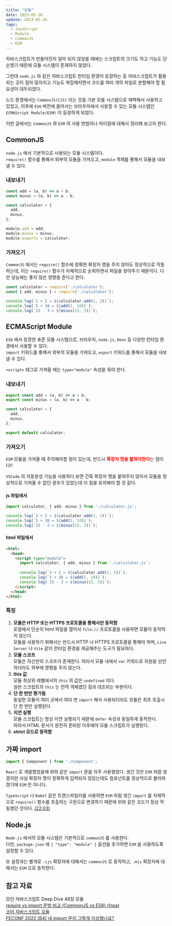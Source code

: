 ```yaml
---
title: "모듈"
date: 2023-05-26
update: 2023-05-26
tags:
  - JavaScript
  - Module
  - CommonJS
  - ESM
---
```


자바스크립트가 만들어진지 얼마 되지 않았을 때에는 스크립트의 크기도 작고 기능도 단순했기 때문에 모듈 시스템이 존재하지 않았다.  

그런데 `node.js` 와 같은 자바스크립트 런타임 환경이 등장하는 등 자바스크립트가 활용되는 곳이 점차 많아지고 기능도 복잡해지면서 코드를 여러 개의 파일로 분할해야 할 필요성이 대두되었다.

노드 환경에서는 `CommonJS(CJS)` 라는 것을 기본 모듈 시스템으로 채택해서 사용하고 있었고, 이후에 `ES6` 버전에 들어서는 브라우저에서 사용할 수 있는 모듈 시스템인 `ECMAScript Module(ESM)` 이 등장하게 되었다.  

이번 글에서는 `CommonJS` 와 `ESM` 의 사용 방법이나 차이점에 대해서 정리해 보고자 한다.  

## CommonJS
`node.js` 에서 기본적으로 사용되는 모듈 시스템이다.  
`require()` 함수를 통해서 외부의 모듈을 가져오고, `module` 객체를 통해서 모듈을 내보낼 수 있다.  

### 내보내기
```js
const add = (a, b) => a + b;
const minus = (a, b) => a - b;

const calculator = {
  add,
  minus,
};

module.add = add;
module.minus = minus;
module.exports = calculator;
```

### 가져오기
`CommonJS` 에서는 `require()` 함수에 정확한 확장자 명을 주지 않아도 정상적으로 작동하는데, 이는 `require()` 함수가 자체적으로 순회하면서 파일을 찾아주기 때문이다. 다만 성능에는 좋지 않은 영향을 준다고 한다.

```js
const calculator = require('./calculator');
const { add, minus } = require('./calculator');

console.log(`1 + 2 = ${calculator.add(1, 2)}`);
console.log(`5 + 10 = ${add(5, 10)}`);
console.log(`15 - 3 = ${minus(15, 3)}`);
```

## ECMAScript Module
`ES6` 에서 등장한 표준 모듈 시스템으로, 브라우저, `node.js`, `Deno` 등 다양한 런타임 환경에서 사용할 수 있다.  
`import` 키워드를 통해서 외부의 모듈을 가져오고, `export` 키워드를 통해서 모듈을 내보낼 수 있다.

`<script>` 태그로 가져올 때는 `type="module"` 속성을 줘야 한다.

### 내보내기
```js
export const add = (a, b) => a + b;
export const minus = (a, b) => a - b;

const calculator = {
  add,
  minus,
};

export default calculator;
```

### 가져오기
`ESM` 모듈을 가져올 때 주의해야할 점이 있는데, 반드시 <b style="color: red">**확장자 명을 붙혀야한다**</b>는 점이다!!  

`VSCode` 의 자동완성 기능을 사용하다 보면 간혹 확장자 명을 붙여주지 않아서 모듈을 정상적으로 가져올 수 없던 경우가 있었는데 이 점을 유의해야 할 것 같다.

#### js 파일에서
```js
import calculator, { add, minus } from './calculator.js';

console.log(`1 + 2 = ${calculator.add(1, 2)}`);
console.log(`5 + 10 = ${add(5, 10)}`);
console.log(`15 - 3 = ${minus(15, 3)}`);
```

#### html 파일에서
```html
<html>
  <head>
    <script type="module">
      import calculator, { add, minus } from './calculator.js';
      
      console.log(`1 + 2 = ${calculator.add(1, 2)}`);
      console.log(`5 + 10 = ${add(5, 10)}`);
      console.log(`15 - 3 = ${minus(15, 3)}`);
    </script>
  </head>
</html>
```

### 특징
1. **모듈은 HTTP 또는 HTTPS 프로토콜을 통해서만 동작함**  
로컬에서 단순히 html 파일을 열어서 `file://` 프로토콜을 사용하면 모듈이 동작하지 않는다.  
모듈을 사용하기 위해서는 반드시 HTTP 나 HTTPS 프로토콜을 통해야 하며, `Live Server` 나 `Vite` 같이 런타임 환경을 제공해주는 도구가 필요하다.  
2. **모듈 스코프**  
모듈은 자신만의 스코프가 존재한다. 따라서 모듈 내에서 `var` 키워드로 자원을 선언하더라도 외부에 영향을 주지 않는다.  
3. **this 값**  
모듈 최상위 레벨에서의 `this` 의 값은 `undefined` 이다.  
일반 스크립트의 `this` 는 전역 객체였던 점과 대조되는 부분이다.   
4. **단 한 번만 평가됨**  
동일한 모듈이 여러 곳에서 여러 번 `import` 해서 사용되더라도 모듈은 최초 호출시 단 한 번만 실행된다.  
5. **지연 실행**  
모듈 스크립트는 항상 지연 실행되기 때문에 `defer` 속성과 동일하게 동작한다.  
따라서 HTML 문서가 완전히 준비된 이후에야 모듈 스크립트가 실행된다.  
6. **strict 모드로 동작함**

## 가짜 import
```ts
import { Component } from './Component';
```
`React` 로 개발했었을때 위와 같은 `import` 문을 자주 사용했었다. 생긴 것은 `ESM` 처럼 생겼지만 사실 확장자 명이 정확하게 입력되지 않았는데도 컴포넌트를 정상적으로 불러와졌기에 `ESM` 은 아니다.  

`TypeScript` 나 `Babel` 같은 트랜스파일러를 사용하면 `ESM` 처럼 생긴 `import` 를 자체적으로 `require()` 함수를 호출하는 구문으로 변경하기 때문에 위와 같은 코드가 정상 작동했던 것이다. [(22:03)](https://youtu.be/mee1QbvaO10?t=1323)

## Node.js
`Node.js` 에서의 모듈 시스템은 기본적으로 `commonJS` 를 사용한다.  
다만, `package.json` 에 `{ "type": "module" }` 옵션을 추가하면 `ESM` 을 사용하도록 설정할 수 있다.  

또 설정과는 별개로 `.cjs` 확장자에 대해서는 `commonJS` 로 동작하고, `.mjs` 확장자에 대해서는 `ESM` 으로 동작한다.


## 참고 자료
모던 자바스크립트 Deep Dive 48장 모듈  
[require vs import 문법 비교 (CommonJS vs ES6) (Inpa)](https://inpa.tistory.com/entry/NODE-%F0%9F%93%9A-require-%E2%9A%94%EF%B8%8F-import-CommonJs%EC%99%80-ES6-%EC%B0%A8%EC%9D%B4-1)  
[코어 자바스크립트 모듈](https://ko.javascript.info/modules-intro)  
[FECONF 2022 [B4] 내 import 문이 그렇게 이상했나요?](https://www.youtube.com/watch?v=mee1QbvaO10)  